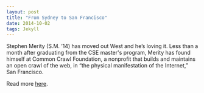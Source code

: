 ```yaml
---
layout: post
title: "From Sydney to San Francisco"
date: 2014-10-02
tags: Jekyll
---
```


Stephen Merity (S.M. ’14) has moved out West and he’s loving it. Less than a month after graduating from the CSE master's program, Merity has found himself at Common Crawl Foundation, a nonprofit that builds and maintains an open crawl of the web, in “the physical manifestation of the Internet,” San Francisco.

Read more [here](https://iacs.seas.harvard.edu/news/cse-alumni-spotlight-stephen-merity).